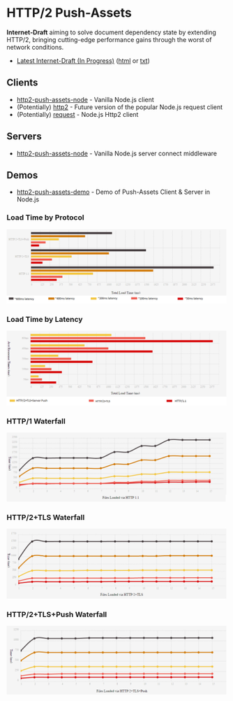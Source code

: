 # HTTP/2 Push-Assets

**Internet-Draft** aiming to solve document dependency state by extending HTTP/2, bringing cutting-edge performance gains
through the worst of network conditions.

* [Latest Internet-Draft (In Progress)](#draft-asilvas-http-push-assets-00.txt) ([html](#draft-asilvas-http-push-assets-00.html) or [txt](#draft-asilvas-http-push-assets-00.txt))


## Clients

* [http2-push-assets-node](https://github.com/asilvas/http2-push-assets-node/README.md#client) - Vanilla Node.js client
* (Potentially) [http2](https://github.com/request/request/issues/1982) - Future version of the popular Node.js request client
* (Potentially) [request](https://github.com/molnarg/node-http2) - Node.js Http2 client


## Servers

* [http2-push-assets-node](https://github.com/asilvas/http2-push-assets-node/README.md#server) - Vanilla Node.js server connect middleware



## Demos

* [http2-push-assets-demo](https://github.com/asilvas/http2-push-assets-demo) - Demo of Push-Assets Client & Server in Node.js

### Load Time by Protocol

![Load Time by Protocol](https://raw.githubusercontent.com/asilvas/http2-push-assets-demo/master/images/load-time-by-protocol.png)

### Load Time by Latency

![Load Time by Latency](https://raw.githubusercontent.com/asilvas/http2-push-assets-demo/master/images/load-time-by-latency.png)

### HTTP/1 Waterfall

![HTTP/1 Waterfall](https://raw.githubusercontent.com/asilvas/http2-push-assets-demo/master/images/load-time-http1.png)

### HTTP/2+TLS Waterfall

![HTTP/2+TLS Waterfall](https://raw.githubusercontent.com/asilvas/http2-push-assets-demo/master/images/load-time-http2+tls.png)

### HTTP/2+TLS+Push Waterfall

![HTTP/2+TLS+Push Waterfall](https://raw.githubusercontent.com/asilvas/http2-push-assets-demo/master/images/load-time-http2+tls+push.png)
